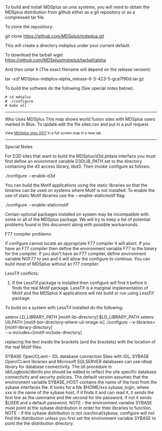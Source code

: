 To build and install MDSplus on unix systems, you will need to obtain the
MDSplus distribution from github either as a git repository or as a 
compressed tar file.

To clone the repositiory:

  git clone https://github.com/MDSplus/mdsplus.git

This will create a directory mdsplus under your current
default.

To download the tarball
  wget https://github.com/MDSplus/mdsplus/tarball/alpha 

And then untar it (The exact filename will depend on the release version):

  tar -xzf MDSplus-mdsplus-alpha_release-6-3-423-5-gca7f90d.tar.gz

To build the software do the following (See special notes below):

    # cd mdsplus
    # ./configure
    # make all
---------------------------------------------------------------------------
Who Uses MDSplus
This map shows world fusion sites with MDSplus users marked in Blue.  To update
edit the file sites.csv and put in a pull request.

<p>
<small>View <a href="https://batchgeo.com/map/4cb145f00105157a242b5acafa8e646b" target="_blank">MDSplus sites 2017</a> in a full screen map in a new tab</small>
</p>

---------------------------------------------------------------------------
Special Notes

For D3D sites that want to build the MDSplus/d3d ptdata interface you must
first define an envionment variable D3DLIB_PATH set to the directory
containing the d3 access library, libd3. Then invoke configure as follows:

./configure --enable-d3d

You can build the Motif applications using the static libraries so that
the binaries can be used on systems where Motif is not installed. To enable
the use of static Motif libraries use the --enable-staticmotif flag:

./configure --enable-staticmotif

Certain optional packages installed on system may be incompatible with some
or all of the MDSplus package. We will try to keep a list of potential
problems found in this document along with possible workarounds.

F77 compiler problems:

If configure cannot locate an appropriate F77 compiler it will abort. If you
have an F77 compiler then define the environment variable F77 to the binary
for the compiler. If you don't have an F77 compiler, define environment
variable NOF77 to yes and it will allow the configure to continue. You can
build most of MDSplus without an f77 compiler.

LessTif conflicts:

1) If the LessTif package is installed then configure will find it before it
finds the real Motif package. LessTif is a marginal implementation of Motif
and the MDSplus X applications will not build or run using LessTif package.

To build on a system with LessTif installed do the following:


setenv LD_LIBRARY_PATH [motif-lib-directory]\:$LD_LIBRARY_PATH
setenv UILPATH [motif-bin-directory-where-uil-image-is]
./configure --x-libraries=[motif-library-directory]  \
            --x-includes=[motif-include-directory]

replacing the text inside the brackets (and the brackets) with the
location of the real Motif files.

SYBASE Open/CLient - IDL database connection
Sites with IDL, SYBASE Open/CLient libraries and Microsoft SQLSERVER
databases can use idlsql library for database connectivity.  The idl
procedure in idl/Logbook/dbinfo.pro should be edited to reflect the
site specific database connectivity and security policies.  The default
version assumes that the environment variable SYBASE_HOST contains
the name of the host from the sybase interfaces file.  It looks for a
file $HOME/xxx.sybase_login, where xxx is the name of the sybase host,
if it finds it and can read it, it sends the first line as the username
and the second for the password, if not it sends $USER and a default
password.
NOTE - the environment variable SYBASE must point at the sybase distribution
in order for their libraries to function.
NOTE - if the sybase distribution is not /usr/local/sybase, configure
will not find the distribution unless you first set the environment
variable SYBASE to point the the distribution directory.
